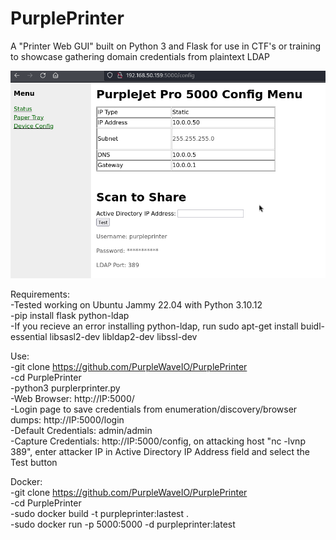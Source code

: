 # PurplePrinter

A "Printer Web GUI" built on Python 3 and Flask for use in CTF's or training to showcase gathering domain credentials from plaintext LDAP</br>

![My Image](PurplePrinterConfig.png)

Requirements:</br>
-Tested working on Ubuntu Jammy 22.04 with Python 3.10.12</br>
-pip install flask python-ldap</br>
-If you recieve an error installing python-ldap, run sudo apt-get install buidl-essential libsasl2-dev libldap2-dev libssl-dev</br>

Use:</br>
-git clone https://github.com/PurpleWaveIO/PurplePrinter</br>
-cd PurplePrinter</br>
-python3 purplerprinter.py</br>
-Web Browser: http://IP:5000/</br>
-Login page to save credentials from enumeration/discovery/browser dumps: http://IP:5000/login</br>
-Default Credentials: admin/admin</br>
-Capture Credentials: http://IP:5000/config, on attacking host "nc -lvnp 389", enter attacker IP in Active Directory IP Address field and select the Test button</br>

Docker:</br>
-git clone https://github.com/PurpleWaveIO/PurplePrinter</br>
-cd PurplePrinter</br>
-sudo docker build -t purpleprinter:lastest .</br>
-sudo docker run -p 5000:5000 -d purpleprinter:latest</br>

